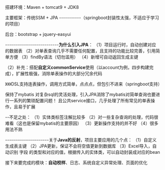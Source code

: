 搭建环境：Maven + tomcat9 + JDK8

主要框架：传统SSM + JPA -----------（springboot封装性太强，不适应于学习的项目）

后台：bootstrap + jquery-easyui

---------------------------**为什么引入JPA**：
（1）项目运行时，自动创建对应的数据表
（2）对单表查询几乎不需要任何配置，且支持的功能比较完善，引用简单方便
（3）findBy语法（切勿滥用）
（4）新增可自动返回生成主键

（2）补充：搭配**自定义commonService**使用（以account为例，四步构建完成），扩展性极强，消除单表操作的大部分冗余代码

》》》DSL支持连表操作，调用方式简单，点点点，但包引不进来（springboot支持）

保持了mybatis 对复杂sql的灵活处理，引入JPA消除了mybatis对简单查询也要进行一系列的繁琐配置问题！
且公共service接口，几乎处理了所有常见的单表操作，且易于扩展

--不足之处：
（1）实体类标签注解比较多
（2）对一些复杂查询的处理，代码很难看（这也是保留mybatis的主要原因）
（3）更新操作支持的并不好
（4）很多用法不熟



----------------------关于**Java的反射**，项目主要应用的几个点：
（1）自定义生成表主键
（2）JPA更新，保证不会将空值更新到数据库
（3）Excel导入，自动识别 字段 的类型和对应的值，根据传入的实体类，可以自动封装成对应的bean



接下来要完成的模块：**自动校样**、日志、系统自定义异常处理、页面的优化